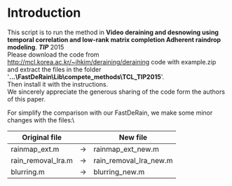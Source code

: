 # Introduction
This script is to run the method in **Video deraining and desnowing using temporal correlation and low-rank matrix completion Adherent raindrop
modeling**. ***TIP*** 2015 \
Please download the code from http://mcl.korea.ac.kr/~jhkim/deraining/deraining code with example.zip\
and extract the files in the folder '**...\FastDeRain\Lib\compete_methods\TCL_TIP2015**'.\
Then install it with the instructions. \
We sincerely appreciate the generous sharing of the code form the authors of this paper.

For simplify the comparison with our FastDeRain, we make some minor changes with the files:\

|Original file|  |New file|
|---|---|---|
|rainmap_ext.m |-> |rainmap_ext_new.m|
|rain_removal_lra.m|-> |rain_removal_lra_new.m|
|blurring.m|-> |blurring_new.m|
